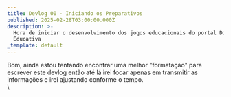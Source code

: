 ```yaml
---
title: Devlog 00 - Iniciando os Preparativos
published: 2025-02-28T03:00:00.000Z
description: >-
  Hora de iniciar o desenvolvimento dos jogos educacionais do portal Diversão
  Educativa
_template: default
---
```


Bom, ainda estou tentando encontrar uma melhor "formatação" para escrever este devlog então até lá irei focar apenas em transmitir as informações e irei ajustando conforme o tempo.\
\
